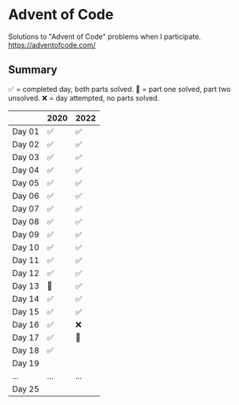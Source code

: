 # Advent of Code

Solutions to "Advent of Code" problems when I participate. <https://adventofcode.com/>

## Summary

✅ = completed day, both parts solved.
🚧 = part one solved, part two unsolved.
❌ = day attempted, no parts solved.

|        |  2020 |  2022 |
|--------|-------|-------|
| Day 01 |✅|✅|
| Day 02 |✅|✅|
| Day 03 |✅|✅|
| Day 04 |✅|✅|
| Day 05 |✅|✅|
| Day 06 |✅|✅|
| Day 07 |✅|✅|
| Day 08 |✅|✅|
| Day 09 |✅|✅|
| Day 10 |✅|✅|
| Day 11 |✅|✅|
| Day 12 |✅|✅|
| Day 13 |🚧|✅|
| Day 14 |✅|✅|
| Day 15 |✅|✅|
| Day 16 |✅|❌|
| Day 17 |✅|🚧|
| Day 18 |✅||
| Day 19 | | |
|...|...|...|
| Day 25 | | |
